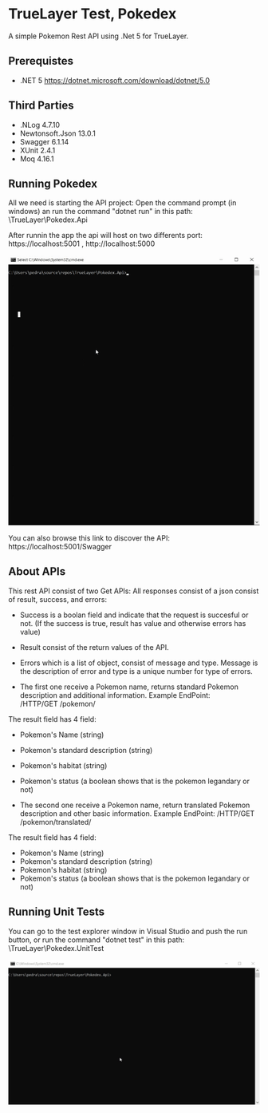 # TrueLayer Test, Pokedex
A simple Pokemon Rest API using .Net 5 for TrueLayer.

## Prerequistes
- .NET 5 https://dotnet.microsoft.com/download/dotnet/5.0

## Third Parties
- .NLog 4.7.10
- Newtonsoft.Json 13.0.1
- Swagger 6.1.14
- XUnit 2.4.1
- Moq 4.16.1

## Running Pokedex
All we need is starting the API project:
Open the command prompt (in windows) an run the command "dotnet run" in this path: \TrueLayer\Pokedex.Api

After runnin the app the api will host on two differents port:
https://localhost:5001 ,
http://localhost:5000

  [![Run API](./Image/Build.gif)]()

You can also browse this link to discover the API: https://localhost:5001/Swagger

## About APIs
This rest API consist of two Get APIs:
All responses consist of a json consist of result, success, and errors:
- Success is a boolan field and indicate that the request is succesful or not. (If the success is true, result has value and otherwise errors has value)
- Result consist of the return values of the API.
- Errors which is a list of object, consist of message and type. Message is the description of error and type is a unique number for type of errors.

- The first one receive a Pokemon name, returns standard Pokemon description and additional information.
   Example EndPoint:    
  /HTTP/GET  /pokemon/<pokemon name>
  
The result field has 4 field:
  - Pokemon's Name  (string)
  - Pokemon's standard description  (string)
  - Pokemon's habitat  (string)
  - Pokemon's status  (a boolean shows that is the pokemon legandary or not)

- The second one receive a Pokemon name, return translated Pokemon description and other basic information.
   Example EndPoint:
   /HTTP/GET  /pokemon/translated/<pokemon name>
   
 The result field has 4 field:
  - Pokemon's Name  (string)
  - Pokemon's standard description  (string)
  - Pokemon's habitat  (string)
  - Pokemon's status  (a boolean shows that is the pokemon legandary or not)
   
## Running Unit Tests
 You can go to the test explorer window in Visual Studio and push the run button, or run the command "dotnet test" in this path: \TrueLayer\Pokedex.UnitTest
   
   [![Run Unit Tests](./Image/Test.gif)]()
   
